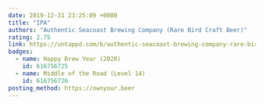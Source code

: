 ```yaml
---
date: 2019-12-31 23:25:09 +0000
title: "IPA"
authors: "Authentic Seacoast Brewing Company (Rare Bird Craft Beer)"
rating: 2.75
link: https://untappd.com/b/authentic-seacoast-brewing-company-rare-bird-craft-beer-ipa/2094284
badges:
  - name: Happy Brew Year (2020)
    id: 616756725
  - name: Middle of the Road (Level 14)
    id: 616756726
posting_method: https://ownyour.beer
---
```

